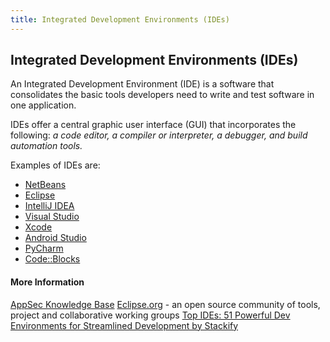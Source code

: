 ```yaml
---
title: Integrated Development Environments (IDEs)
---
```

## Integrated Development Environments (IDEs) 

An Integrated Development Environment (IDE) is a software that consolidates the basic tools developers need to write and test software in one application.

IDEs offer a central graphic user interface (GUI) that incorporates the following: *a code editor, a compiler or interpreter, a debugger, and build automation tools.*

Examples of IDEs are:
 - [NetBeans](https://netbeans.org/)
 - [Eclipse](https://www.eclipse.org/)
 - [IntelliJ IDEA](https://www.jetbrains.com/idea/)
 - [Visual Studio](https://www.visualstudio.com/vs/)
 - [Xcode](https://developer.apple.com/xcode/)
 - [Android Studio](https://developer.android.com/studio/index.html)
 - [PyCharm](https://www.jetbrains.com/pycharm/)
 - [Code::Blocks](http://www.codeblocks.org/)

#### More Information
[AppSec Knowledge Base](https://www.veracode.com/security/integrated-development-environments)
[Eclipse.org](https://www.eclipse.org/home/) - an open source community of tools, project and collaborative working groups
[Top IDEs: 51 Powerful Dev Environments for Streamlined Development by Stackify](https://stackify.com/top-integrated-developer-environments-ides/)
